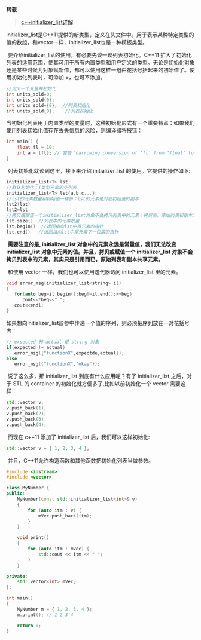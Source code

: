 **转载**

> [c++initializer_list详解](https://blog.csdn.net/fengxinlinux/article/details/72614874)

​		initializer_list是C++11提供的新类型，定义在头文件中。用于表示某种特定类型的值的数组，和vector一样，initializer_list也是一种模板类型。

​		要介绍initializer_list的使用，有必要先谈一谈列表初始化。C++11 扩大了初始化列表的适用范围，使其可用于所有内置类型和用户定义的类型。无论是初始化对象还是某些时候为对象赋新值，都可以使用这样一组由花括号括起来的初始值了。使用初始化列表时，可添加 =，也可不添加。

```c++
//定义一个变量并初始化
int units_sold=0;
int units_sold(0);
int units_sold={0};  //列表初始化
int units_sold{0};    //列表初始化
```

​		当初始化列表用于内置类型的变量时，这种初始化形式有一个重要特点：如果我们使用列表初始化值存在丢失信息的风险，则编译器将报错：

```c++
int main() {
    float fl = 10; 
    int a = {fl}; // 警告：narrowing conversion of ‘fl’ from ‘float’ to ‘int’
}
```

​		列表初始化就谈到这里，接下来介绍 initializer_list 的使用。它提供的操作如下:

```c++
initializer_list<T> lst; 
//默认初始化；T类型元素的空列表
initializer_list<T> lst{a,b,c...};
//lst的元素数量和初始值一样多；lst的元素是对应初始值的副本
lst2(lst)   
lst2=lst  
//拷贝或赋值一个initializer_list对象不会拷贝列表中的元素；拷贝后，原始列表和副本元素共享
lst.size()  //列表中的元素数量
lst.begin()  //返回指向lst中首元素的指针
lst.end()   //返回指向lst中尾元素下一位置的指针
```

​		**需要注意的是, initializer_list 对象中的元素永远是常量值，我们无法改变initializer_list 对象中元素的值。并且，拷贝或赋值一个 initializer_list 对象不会拷贝列表中的元素，其实只是引用而已，原始列表和副本共享元素。**

​		和使用 vector 一样，我们也可以使用迭代器访问 initializer_list 里的元素。

```c++
void error_msg(initializer_list<string> il)
{
   for(auto beg=il.begin();beg!=il.end();++beg)
      cout<<*beg<<" ";
   cout<<endl;
}
```

​		如果想向initializer_list形参中传递一个值的序列，则必须把序列放在一对花括号内：

```c++
// expected 和 actual 是 string 对象
if(expected != actual)
   error_msg({"functionX",expectde,actual});
else
   error_msg({"functionX","okay"});
```

​		说了这么多，那 initializer_list 到底有什么应用呢？有了 initializer_list 之后，对于 STL 的 container 的初始化就方便多了,比如以前初始化一个 vector 需要这样：

```c++
std::vector v;
v.push_back(1);
v.push_back(2);
v.push_back(3);
v.push_back(4);
```

​		而现在 c++11 添加了 initializer_list 后，我们可以这样初始化:

```c++
std::vector v = { 1, 2, 3, 4 };
```

​		并且，C++11允许构造函数和其他函数把初始化列表当做参数。

```c++
#include <iostream>
#include <vector>

class MyNumber {
public:
    MyNumber(const std::initializer_list<int>& v)
    {
        for (auto itm : v) {
            mVec.push_back(itm);
        }
    }

    void print()
    {
        for (auto itm : mVec) {
            std::cout << itm << " ";
        }
    }

private:
    std::vector<int> mVec;
};

int main()
{
    MyNumber m = { 1, 2, 3, 4 };
    m.print(); // 1 2 3 4

    return 0;
}
```

